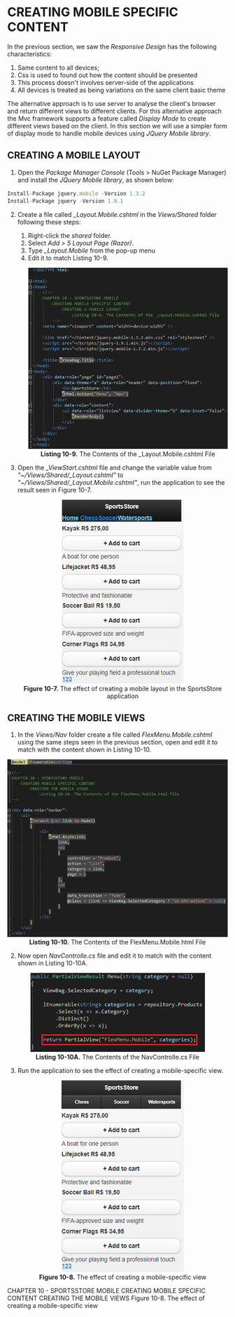 # CREATING MOBILE SPECIFIC CONTENT

In the previous section, we saw the *Responsive Design* has the following characteristics:  
1. Same content to all devices;
2. Css is used to found out how the content should be presented
3. This process doesn't involves server-side of the applications
4. All devices is treated as being variations on the same client basic theme

The alternative approach is to use server to analyse the client's browser and return different views to different clients. For this alternative approach the Mvc framework supports a feature called *Display Mode* to create different views based on the client. In this section we will use a simpler form of display mode to handle mobile devices using *JQuery Mobile library*.

## CREATING A MOBILE LAYOUT
1. Open the *Package Manager Console* (Tools > NuGet Package Manager) and install the *JQuery Mobile library*, as shown below:
```js
Install-Package jquery.mobile -Version 1.3.2
Install-Package jquery -Version 1.9.1
```

2. Create a file called *_Layout.Mobile.cshtml* in the *Views/Shared* folder following these steps:
	1. Right-click the *shared* folder.
	2. Select *Add > 5 Layout Page (Razor)*.
	3. Type *_Layout.Mobile* from the pop-up menu
	4. Edit it to match Listing 10-9.  
		<p align="center">
			<img src="ch10-Pictures/Listing 10-9.png" /><br />
			<b>Listing 10-9.</b> The Contents of the _Layout.Mobile.cshtml File
		</p>

3. Open the *_ViewStart.cshtml* file and change the variable value from *"~/Views/Shared/_Layout.cshtml"* to *"~/Views/Shared/_Layout.Mobile.cshtml"*, run the application to see the result seen in Figure 10-7.
	<p align="center">
		<img src="ch10-Pictures/Figure 10-7.png" /><br />
		<b>Figure 10-7.</b> The effect of creating a mobile layout in the SportsStore application
	</p>

## CREATING THE MOBILE VIEWS
1. In the *Views/Nav* folder create a file called *FlexMenu.Mobile.cshtml* using the same steps seen in the previous section, open and edit it to match with the content shown in Listing 10-10.    
<p align="center">
	<img src="ch10-Pictures/Listing 10-10.png" /><br />
	<b>Listing 10-10.</b> The Contents of the FlexMenu.Mobile.html File
</p>

2. Now open *NavControlle.cs* file and edit it to match with the content shown in Listing 10-10A.
<p align="center">
	<img src="ch10-Pictures/Listing 10-10A.png" /><br />
	<b>Listing 10-10A.</b> The Contents of the NavControlle.cs File
</p>

3. Run the application to see the effect of creating a mobile-specific view.
	<p align="center">
		<img src="ch10-Pictures/Figure 10-8.png" /><br />
		<b>Figure 10-8.</b> The effect of creating a mobile-specific view
	</p>


CHAPTER 10 - SPORTSSTORE MOBILE
	CREATING MOBILE SPECIFIC CONTENT
		CREATING THE MOBILE VIEWS
			Figure 10-8. The effect of creating a mobile-specific view